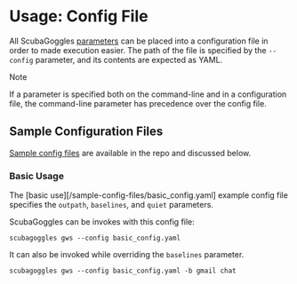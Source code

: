 
# Usage: Config File
All ScubaGoggles [parameters](/docs/usage/Parameters.md) can be placed into a configuration file in order to made execution easier. The path of the file is specified by the `--config` parameter, and its contents are expected as YAML.

> [!NOTE]
> If a parameter is specified both on the command-line and in a configuration file, the command-line parameter has precedence over the config file.

## Sample Configuration Files
[Sample config files](/sample-config-files) are available in the repo and discussed below.

### Basic Usage
The [basic use][/sample-config-files/basic_config.yaml] example config file specifies the `outpath`, `baselines`, and `quiet` parameters.

ScubaGoggles can be invokes with this config file:
```
scubagoggles gws --config basic_config.yaml
```

It can also be invoked while overriding the `baselines` parameter.
```
scubagoggles gws --config basic_config.yaml -b gmail chat
```
